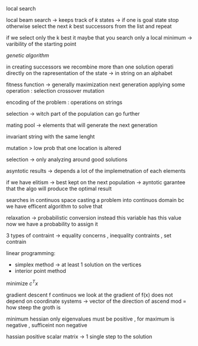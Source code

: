 local search 

local beam search -> keeps track of $k$ states -> if one is goal state stop otherwise select the next $k$ best successors from  the list and repeat 

if we select only the k best it maybe that you search only a local minimum -> varibility of the starting point 

*genetic algorithm* 

in creating successors we recombine more than one solution 
operati directly on the rapresentation of the state -> in string on an alphabet 

fitness function -> generally maximization 
next generation applying some operation : selection crossover mutation

encoding of the problem : operations on strings 

selection -> witch part of the population can go further 

mating pool -> elements that will generate the next generation

invariant string with the same lenght

mutation > low prob that one location is altered 

selection -> only analyzing around good solutions 

asyntotic results -> depends a lot of the implemetnation of each elements

if we have elitism -> best kept on the next population -> ayntotic garantee that the algo will produce the optimal result 

searches in continuos space casting a problem into continuos domain bc we have efficent algorithm to solve that 

relaxation -> probabilistic conversion instead this variable has this value now we have a probability to assign it 

3 types of contraint -> equality concerns , inequality contraints , set contrain

linear programming:
+ simplex method -> at least 1 solution on the vertices 
+ interior point method 

minimize $c^Tx$ 

gradient descent 
f continuos we look at the gradient of f(x) does not depend on coordinate systems  -> vector of the direction of ascend mod = how steep the groth is 

minimum hessian only eigenvalues must be positive , for maximum is negative , sufficeint non negative 

hassian positive scalar matrix -> 1 single step to the solution 